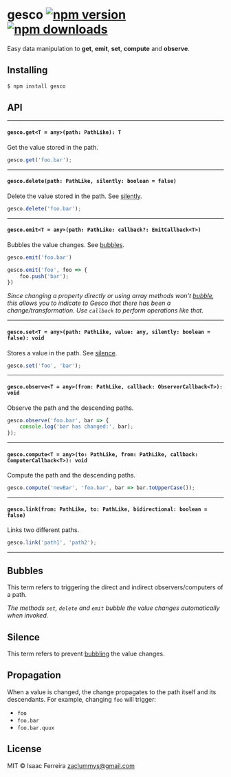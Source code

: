 # gesco [![npm version](https://img.shields.io/npm/v/gesco.svg?style=flat-square)](https://www.npmjs.org/package/gesco) [![npm downloads](https://img.shields.io/npm/dt/gesco.svg?style=flat-square)](http://npm-stat.com/charts.html?package=gesco)

Easy data manipulation to **get**, **emit**, **set**, **compute** and **observe**.

## Installing

```bash
$ npm install gesco
```
## API

---

#### `gesco.get<T = any>(path: PathLike): T`
Get the value stored in the path.
```js
gesco.get('foo.bar');
```

---

#### `gesco.delete(path: PathLike, silently: boolean = false)`
Delete the value stored in the path. See [silently](#silently).
```js
gesco.delete('foo.bar');
```

---

#### `gesco.emit<T = any>(path: PathLike: callback?: EmitCallback<T>)`
Bubbles the value changes. See [bubbles](#bubbles).

```js
gesco.emit('foo.bar')
```

```js
gesco.emit('foo', foo => {
    foo.push('bar');
})
```

*Since changing a property directly or using array methods won't [bubble](#bubbles), this allows you to indicate to Gesco that there has been a change/transformation. Use `callback` to perform operations like that.*

---

#### `gesco.set<T = any>(path: PathLike, value: any, silently: boolean = false): void`
Stores a value in the path. See [silence](#silence).

```js
gesco.set('foo', 'bar');
```

---

#### `gesco.observe<T = any>(from: PathLike, callback: ObserverCallback<T>): void`

Observe the path and the descending paths.

```js 
gesco.observe('foo.bar', bar => {
    console.log('bar has changed:', bar);
});
```

---

#### `gesco.compute<T = any>(to: PathLike, from: PathLike, callback: ComputerCallback<T>): void`

Compute the path and the descending paths.

```js 
gesco.compute('newBar', 'foo.bar', bar => bar.toUpperCase());
```

---

#### `gesco.link(from: PathLike, to: PathLike, bidirectional: boolean = false)`

Links two different paths.

```js 
gesco.link('path1', 'path2');
```

---

## Bubbles
This term refers to triggering the direct and indirect observers/computers of a path.

*The methods `set`, `delete` and `emit` bubble the value changes automatically when invoked.*

## Silence
This term refers to prevent [bubbling](#bubbles) the value changes.

## Propagation
When a value is changed, the change propagates to the path itself and its descendants. For example, changing `foo` will trigger:
- `foo`
- `foo.bar`
- `foo.bar.quux`

## License

MIT © Isaac Ferreira <zaclummys@gmail.com>
